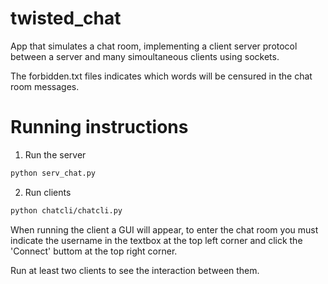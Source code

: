 # twisted_chat

App that simulates a chat room, implementing a client server protocol between a server and many simoultaneous clients using sockets.

The forbidden.txt files indicates which words will be censured in the chat room messages.

# Running instructions
1. Run the server
```bash
python serv_chat.py
```

2. Run clients
```bash
python chatcli/chatcli.py
```
When running the client a GUI will appear, to enter the chat room you must indicate the username in the textbox at the top left corner and
click the 'Connect' buttom at the top right corner.

Run at least two clients to see the interaction between them.


